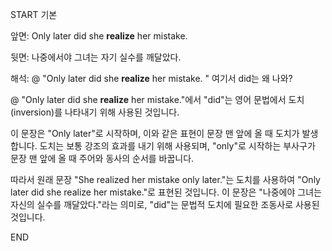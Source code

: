 START
기본

앞면:
Only later did she **realize** her mistake. 


뒷면:
나중에서야 그녀는 자기 실수를 깨달았다.


해석:
@ "Only later did she **realize** her mistake. " 여기서 did는 왜 나와?

@ "Only later did she **realize** her mistake."에서 "did"는 영어 문법에서 도치(inversion)를 나타내기 위해 사용된 것입니다.

이 문장은 "Only later"로 시작하며, 이와 같은 표현이 문장 맨 앞에 올 때 도치가 발생합니다. 도치는 보통 강조의 효과를 내기 위해 사용되며, "only"로 시작하는 부사구가 문장 맨 앞에 올 때 주어와 동사의 순서를 바꿉니다.

따라서 원래 문장 "She realized her mistake only later."는 도치를 사용하여 "Only later did she realize her mistake."로 표현된 것입니다. 이 문장은 "나중에야 그녀는 자신의 실수를 깨달았다."라는 의미로, "did"는 문법적 도치에 필요한 조동사로 사용된 것입니다.
<!--ID: 1725499723263-->
END